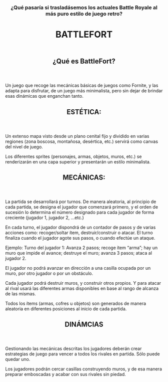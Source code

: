 <header>
    <group>
        <h3>¿Qué pasaría si trasladásemos los actuales Battle Royale al más puro estilo de juego retro? </h3>
        <h1>BATTLEFORT</h1>
    </group>
</header>

<article>
    <header>
        <h2>¿Qué es BattleFort?</h2>
    </header>
    <p>Un juego que recoge las mecánicas básicas de juegos como Fornite, y las adapta para disfrutar, de un juego más minimalista, pero sin dejar de brindar esas dinámicas que enganchan tanto. </p>
</article>


<article>
    <header>
         <h2>ESTÉTICA:</h2>
    </header>
    <p>Un extenso mapa visto desde un plano cenital fijo y dividido en varias regiones (zona boscosa, montañosa, desértica, etc.) servirá como canvas del nivel de juego. </p>
    <p>Los diferentes sprites (personajes, armas, objetos, muros, etc.) se renderizarán en una capa superior y presentarán un estilo minimalista.</p>
</article>

<article>
    <header>
         <h2>MECÁNICAS:</h2>
    </header>
    <p>La partida se desarrollará por turnos. De manera aleatoria, al principio de cada partida, se designa el jugador que comenzará primero, y el orden de sucesión lo determina el número designado para cada jugador de forma creciente (jugador 1, jugador 2, ...etc.)</p>
    <p>En cada turno, el jugador dispondrá de un contador de pasos y de varias acciones como: recoger/soltar ítem, destruir/construir o atacar. El turno finaliza cuando el jugador agote sus pasos, o cuando efectúe un ataque. </p>
    <p>Ejemplo: Turno del jugador 1: Avanza 2 pasos; recoge ítem “arma”; hay un muro que impide el avance; destruye el muro; avanza 3 pasos; ataca al jugador 2.</p>
    <p>El jugador no podrá avanzar en dirección a una casilla ocupada por un muro, por otro jugador o por un obstáculo. </p>
    <p>Cada jugador podrá destruir muros, y construir otros propios. Y para atacar al rival usará las diferentes armas disponibles en base al rango de alcanza de las mismas.</p>
    <p>Todos los ítems (armas, cofres u objetos) son generados de manera aleatoria en diferentes posiciones al inicio de cada partida. </p>   
</article>

<article>
    <header>
         <h2>DINÁMCIAS</h2>
    </header>
     <p>Gestionando las mecánicas descritas los jugadores deberán crear estrategias de juego para vencer a todos los rivales en partida. Sólo puede quedar uno. </p>
    <p>Los jugadores podrán cercar casillas construyendo muros, y de esa manera preparar emboscadas y acabar con sus rivales sin piedad. </p>
</article>